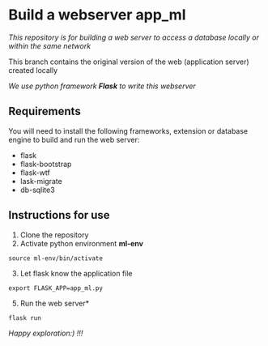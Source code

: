 # Build a webserver app_ml
*This repository is for building a web server to access a database locally or within the same network*  

This branch contains the original version of the web (application server) created locally  

*We use python framework **Flask** to write this webserver*

## Requirements
You will need to install the following frameworks, extension or database engine to build and run the web server:  
- flask
- flask-bootstrap
- flask-wtf
- lask-migrate
- db-sqlite3

## Instructions for use
1. Clone the repository  
2. Activate python environment **ml-env**
```
source ml-env/bin/activate
```
3. Let flask know the application file
```
export FLASK_APP=app_ml.py
```
5. Run the web server*
```
flask run
```

*Happy exploration:) !!!*
